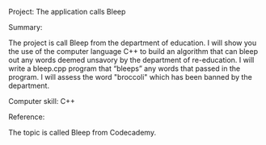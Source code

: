 Project: The application calls Bleep

Summary:

The project is call Bleep from the department of education. I will show you the use of the computer language C++ to build an algorithm that can bleep out any words deemed unsavory by the department of re-education. I will write a bleep.cpp program that “bleeps” any words that passed in the program. I will assess the word "broccoli" which has been banned by the department.

Computer skill: C++

Reference:

The topic is called Bleep from Codecademy.
